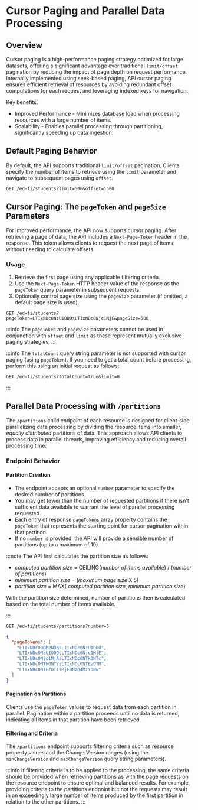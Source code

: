 # Cursor Paging and Parallel Data Processing

## Overview

Cursor paging is a high-performance paging strategy optimized for large datasets, offering a significant advantage over traditional `limit/offset` pagination by reducing the impact of page depth on request performance. Internally implemented using seek-based paging, API cursor paging ensures efficient retrieval of resources by avoiding redundant offset computations for each request and leveraging indexed keys for navigation.

Key benefits:

* Improved Performance - Minimizes database load when processing resources with a large number of items.
* Scalability - Enables parallel processing through partitioning, significantly speeding up data ingestion.

## Default Paging Behavior

By default, the API supports traditional `limit/offset` pagination. Clients specify the number of items to retrieve using the `limit` parameter and navigate to subsequent pages using `offset`.

```http
GET /ed-fi/students?limit=500&offset=1500
```

## Cursor Paging: The `pageToken` and `pageSize` Parameters

For improved performance, the API now supports cursor paging. After retrieving a page of data, the API includes a `Next-Page-Token` header in the response. This token allows clients to request the next page of items without needing to calculate offsets.

### Usage

  1. Retrieve the first page using any applicable filtering criteria.
  1. Use the `Next-Page-Token` HTTP header value of the response as the `pageToken` query parameter in subsequent requests.
  1. Optionally control page size using the `pageSize` parameter (if omitted, a default page size is used).

```http
GET /ed-fi/students?pageToken=LTIxNDc0NzU1ODQsLTIxNDc0Njc1MjE&pageSize=500
```

:::info
The `pageToken` and `pageSize` parameters cannot be used in conjunction with `offset` and `limit` as these represent mutually exclusive paging strategies.
:::

:::info
The `totalCount` query string parameter is not supported with cursor paging (using `pageToken`). If you need to get a total count before processing, perform this using an initial request as follows:

```http
GET /ed-fi/students?totalCount=true&limit=0
```

:::

## Parallel Data Processing with `/partitions`

The `/partitions` child endpoint of each resource is designed for client-side parallelizing data processing by dividing the resource items into smaller, _equally distributed_ partitions of data. This approach allows API clients to process data in parallel threads, improving efficiency and reducing overall processing time.

### Endpoint Behavior

#### Partition Creation

* The endpoint accepts an optional `number` parameter to specify the desired number of partitions.
* You may get fewer than the number of requested partitions if there isn't sufficient data available to warrant the level of parallel processing requested.
* Each entry of response `pageTokens` array property contains the `pageToken` that represents the starting point for cursor pagination within that partition.
* If no `number` is provided, the API will provide a sensible number of partitions (up to a maximum of 10).

:::note
The API first calculates the partition size as follows:

* _computed partition size_ = CEILING(_number of items available_) / (_number of partitions_)
* _minimum partition size_ = (_maximum page size_ X 5)
* _partition size_ = MAX( _computed partition size_, _minimum partition size_)

With the partition size determined, number of partitions then is calculated based on the total number of items available.

:::

```http
GET /ed-fi/students/partitions?number=5
```

```json
{
  "pageTokens": [
    "LTIxNDc0ODM2NDgsLTIxNDc0NzU1ODU",
    "LTIxNDc0NzU1ODQsLTIxNDc0Njc1MjE",
    "LTIxNDc0Njc1MjAsLTIxNDc0NTk0NTc",
    "LTIxNDc0NTk0NTYsLTIxNDc0NTEzOTM",
    "LTIxNDc0NTEzOTIsMjE0NzQ4MzY0Nw"
  ]
}
```

#### Pagination on Partitions

Clients use the `pageToken` values to request data from each partition in parallel. Pagination within a partition proceeds until no data is returned, indicating all items in that partition have been retrieved.

#### Filtering and Criteria

The `/partitions` endpoint supports filtering criteria such as resource property values and the Change Version ranges (using the `minChangeVersion` and `maxChangeVersion` query string parameters).

:::info
If filtering criteria is to be applied to the processing, the same criteria should be provided when retrieving partitions as with the page requests on the resource endpoint to ensure optimal and balanced results. For example, providing criteria to the partitions endpoint but not the requests may result in an exceedingly large number of items produced by the first partition in relation to the other partitions.
:::
